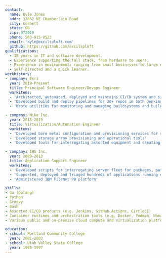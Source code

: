```yaml
---
contact:
  name: Kyle Jones
  addr: 32862 NE Chamberlain Road
  city: Corbett
  state: OR
  zip: 972019
  phone: 503-915-8523
  email: 'kyle@excilsploft.com'
  github: https://github.com/excilsploft
qualifications:
  - 18 years in IT and software development.
  - Experience supporting the full stack, from hardware to users.
  - Experience in environments ranging from small businesses to large enterprises.
  - Self-directed and a quick learner.
workhistory:
- company: Esri
  year: 2019-Present
  title: Principal Software Engineer/Devops Engineer
  workitems:
  - 'Architected, automated, deployed and maintains CI/CD system and site-hosting environment'
  - 'Developed build and deploy pipelines for 30+ repos in both Jenkins and Github Actions'
  - 'Wrote utilities for monitoring and managing buildsystems and build infrastructure'

- company: Nike Inc.
  year: 2013-2019
  title: Virtualization/Automation Engineer
  workitems:
  - 'Developed bare metal configuration and provisioning services for servers in the datacenter, offices and retail locations'
  - 'Developed storage array provisioning and operational tools'
  - 'Developed tools for interrogating assorted equipment and creating an inventory of the global server fleet'

- company: IHS Inc.
  year: 2009-2013
  title: Application Support Engineer
  workitems:
  - 'Developed scripts for interrogating server fleet for packages, patches and anomalous processes'
  - 'Supported, deployed and triaged hundreds of applications running on Solaris, Windows and Linux servers'
  - 'Administered IBM FileNet P8 platform'

skills:
- Go (Golang)
- Python
- Groovy
- Bash
- Assorted CI/CD products (e.g. Jenkins, GitHub Actions, CircleCI)
- Container runtimes and orchestration tools (e.g. Docker, Podman, Nomad)
- Various public and on-premise cloud compute and virtualization platforms (e.g. AWS, VMware, OpenStack)

education:
- school: Portland Community College
  year: 2001-2003
- school: Utah Valley State College
  year: 1995-1997
---
```

